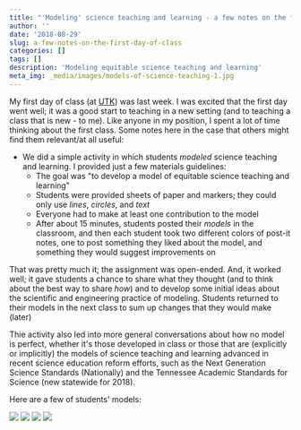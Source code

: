 ```yaml
---
title: "'Modeling' science teaching and learning - a few notes on the first day of class"
author: ''
date: '2018-08-29'
slug: a-few-notes-on-the-first-day-of-class
categories: []
tags: []
description: 'Modeling equitable science teaching and learning'
meta_img: _media/images/models-of-science-teaching-1.jpg
---
```


My first day of class (at [UTK](https://utk.edu/)) was last week. I was excited that the first day went well; it was a good start to teaching in a new setting (and to teaching a class that is new - to me). Like anyone in my position, I spent a lot of time thinking about the first class. Some notes here in the case that others might find them relevant/at all useful:

- We did a simple activity in which students *modeled* science teaching and learning. I provided just a few materials guidelines:
    - The goal was "to develop a model of equitable science teaching and learning" 
    - Students were provided sheets of paper and markers; they could only use *lines*, *circles*, and *text*
    - Everyone had to make at least one contribution to the model
    - After about 15 minutes, students posted their *models* in the classroom, and then each student took two different colors of post-it notes, one to post something they liked about the model, and something they would suggest improvements on
    
That was pretty much it; the assignment was open-ended. And, it worked well; it gave students a chance to share what they thought (and to think about the best way to share *how*) and to develop some initial ideas about the scientific and engineering practice of modeling. Students returned to their models in the next class to sum up changes that they would make (later)

Thie activity also led into more general conversations about how no model is perfect, whether it's those developed in class or those that are (explicitly or implicitly) the models of science teaching and learning advanced in recent science education reform efforts, such as the Next Generation Science Standards (Nationally) and the Tennessee Academic Standards for Science (new statewide for 2018). 

Here are a few of students' models:

<img src="/_media/images/models-of-science-teaching-1.jpg"/>
<img src="/_media/images/models-of-science-teaching-2.jpg"/>
<img src="/_media/images/models-of-science-teaching-3.jpg"/>
<img src="/_media/images/models-of-science-teaching-4.jpg"/>